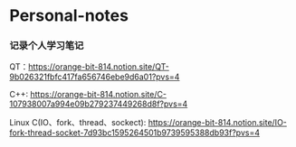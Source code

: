 # Personal-notes
### 记录个人学习笔记

QT：https://orange-bit-814.notion.site/QT-9b026321fbfc417fa656746ebe9d6a01?pvs=4

C++: https://orange-bit-814.notion.site/C-107938007a994e09b279237449268d8f?pvs=4

Linux C(IO、fork、thread、sockect): https://orange-bit-814.notion.site/IO-fork-thread-socket-7d93bc1595264501b9739595388db93f?pvs=4
